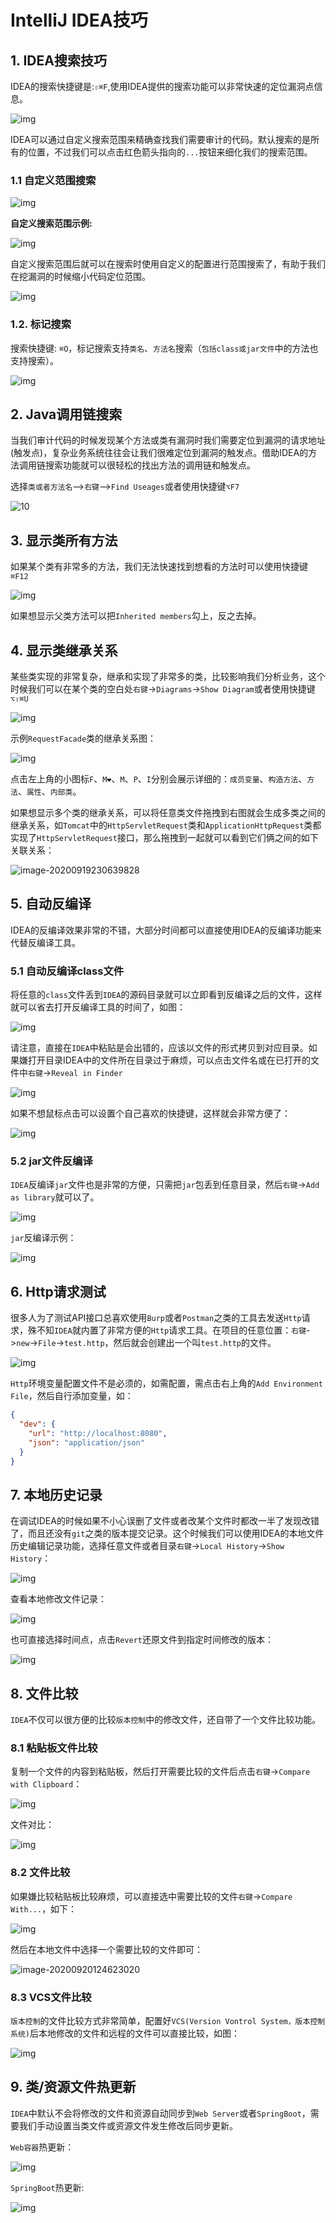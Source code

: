 # IntelliJ IDEA技巧

## 1. IDEA搜索技巧

IDEA的搜索快捷键是:`⇧⌘F`,使用IDEA提供的搜索功能可以非常快速的定位漏洞点信息。

![img](https://javasec.oss-cn-hongkong.aliyuncs.com/images/5.png)

IDEA可以通过自定义搜索范围来精确查找我们需要审计的代码。默认搜索的是所有的位置，不过我们可以点击红色箭头指向的`...`按钮来细化我们的搜索范围。

### 1.1 自定义范围搜索

![img](https://javasec.oss-cn-hongkong.aliyuncs.com/images/6.png)

**自定义搜索范围示例:**

![img](https://javasec.oss-cn-hongkong.aliyuncs.com/images/7.png)

自定义搜索范围后就可以在搜索时使用自定义的配置进行范围搜索了，有助于我们在挖漏洞的时候缩小代码定位范围。

![img](https://javasec.oss-cn-hongkong.aliyuncs.com/images/8.png)

### 1.2. 标记搜索

搜索快捷键: `⌘O`，标记搜索支持`类名`、`方法名`搜索（`包括class或jar文件`中的方法也支持搜索）。

![img](https://javasec.oss-cn-hongkong.aliyuncs.com/images/9.png)

## 2. Java调用链搜索

当我们审计代码的时候发现某个方法或类有漏洞时我们需要定位到漏洞的请求地址(触发点)，复杂业务系统往往会让我们很难定位到漏洞的触发点。借助IDEA的方法调用链搜索功能就可以很轻松的找出方法的调用链和触发点。

选择`类或者方法名`-->`右键`-->`Find Useages`或者使用快捷键`⌥F7`

![10](https://javasec.oss-cn-hongkong.aliyuncs.com/images/10.png)

## 3. 显示类所有方法

如果某个类有非常多的方法，我们无法快速找到想看的方法时可以使用快捷键`⌘F12`

![img](https://javasec.oss-cn-hongkong.aliyuncs.com/images/image-20200919224838936.png)

如果想显示父类方法可以把`Inherited members`勾上，反之去掉。

## 4. 显示类继承关系

某些类实现的非常复杂，继承和实现了非常多的类，比较影响我们分析业务，这个时候我们可以在某个类的空白处`右键`->`Diagrams`->`Show Diagram`或者使用快捷键`⌥⇧⌘U`

![img](https://javasec.oss-cn-hongkong.aliyuncs.com/images/image-20200919225146232.png)

示例`RequestFacade`类的继承关系图：

![img](https://javasec.oss-cn-hongkong.aliyuncs.com/images/image-20200919225952115.png)

点击左上角的小图标`F`、`M❤`、`M`、`P`、`I`分别会展示详细的：`成员变量`、`构造方法`、`方法`、`属性`、`内部类`。

如果想显示多个类的继承关系，可以将任意类文件拖拽到右图就会生成多类之间的继承关系，如`Tomcat`中的`HttpServletRequest`类和`ApplicationHttpRequest`类都实现了`HttpServletRequest`接口，那么拖拽到一起就可以看到它们俩之间的如下关联关系：

![image-20200919230639828](https://javasec.oss-cn-hongkong.aliyuncs.com/images/image-20200919230639828.png)

## 5. 自动反编译

IDEA的反编译效果非常的不错，大部分时间都可以直接使用IDEA的反编译功能来代替反编译工具。

### 5.1 自动反编译class文件

将任意的`class`文件丢到`IDEA`的源码目录就可以立即看到反编译之后的文件，这样就可以省去打开反编译工具的时间了，如图：

![img](https://javasec.oss-cn-hongkong.aliyuncs.com/images/image-20200919231402589.png)

请注意，直接在`IDEA`中粘贴是会出错的，应该以文件的形式拷贝到对应目录。如果嫌打开目录IDEA中的文件所在目录过于麻烦，可以点击文件名或在已打开的文件中`右键`->`Reveal in Finder`

![img](https://javasec.oss-cn-hongkong.aliyuncs.com/images/image-20200919231943616.png)

如果不想鼠标点击可以设置个自己喜欢的快捷键，这样就会非常方便了：

![img](https://javasec.oss-cn-hongkong.aliyuncs.com/images/image-20200919232114213.png)

### 5.2 jar文件反编译

`IDEA`反编译`jar`文件也是非常的方便，只需把`jar`包丢到任意目录，然后`右键`->`Add as library`就可以了。

![img](https://javasec.oss-cn-hongkong.aliyuncs.com/images/image-20200919232616338.png)

`jar`反编译示例：

![img](https://javasec.oss-cn-hongkong.aliyuncs.com/images/image-20200919232814807.png)

## 6. Http请求测试

很多人为了测试API接口总喜欢使用`Burp`或者`Postman`之类的工具去发送`Http`请求，殊不知`IDEA`就内置了非常方便的`Http`请求工具。在项目的任意位置：`右键`->`new`->`File`->`test.http`，然后就会创建出一个叫`test.http`的文件。

![img](https://javasec.oss-cn-hongkong.aliyuncs.com/images/image-20200920010627753.png)

`Http`环境变量配置文件不是必须的，如需配置，需点击右上角的`Add Environment File`，然后自行添加变量，如：

```json
{
  "dev": {
    "url": "http://localhost:8080",
    "json": "application/json"
  }
}
```

## 7. 本地历史记录

在调试IDEA的时候如果不小心误删了文件或者改某个文件时都改一半了发现改错了，而且还没有`git`之类的版本提交记录。这个时候我们可以使用IDEA的本地文件历史编辑记录功能，选择任意文件或者目录`右键`->`Local History`->`Show History`：

![img](https://javasec.oss-cn-hongkong.aliyuncs.com/images/image-20200920121916759.png)

查看本地修改文件记录：

![img](https://javasec.oss-cn-hongkong.aliyuncs.com/images/image-20200920122518373.png)

也可直接选择时间点，点击`Revert`还原文件到指定时间修改的版本：

![img](https://javasec.oss-cn-hongkong.aliyuncs.com/images/image-20200920122644169.png)

## 8. 文件比较

`IDEA`不仅可以很方便的比较`版本控制`中的修改文件，还自带了一个文件比较功能。

### 8.1 粘贴板文件比较

复制一个文件的内容到粘贴板，然后打开需要比较的文件后点击`右键`->`Compare with Clipboard`：

![img](https://javasec.oss-cn-hongkong.aliyuncs.com/images/image-20200920123854460.png)

文件对比：

![img](https://javasec.oss-cn-hongkong.aliyuncs.com/images/image-20200920124128916.png)

### 8.2 文件比较

如果嫌比较粘贴板比较麻烦，可以直接选中需要比较的文件`右键`->`Compare With...`，如下：

![img](https://javasec.oss-cn-hongkong.aliyuncs.com/images/image-20200920124401867.png)

然后在本地文件中选择一个需要比较的文件即可：

![image-20200920124623020](https://javasec.oss-cn-hongkong.aliyuncs.com/images/image-20200920124623020.png)

### 8.3 VCS文件比较

`版本控制`的文件比较方式非常简单，配置好`VCS(Version Vontrol System，版本控制系统)`后本地修改的文件和远程的文件可以直接比较，如图：

![img](https://javasec.oss-cn-hongkong.aliyuncs.com/images/image-20200920161539727.png)

## 9. 类/资源文件热更新

`IDEA`中默认不会将修改的文件和资源自动同步到`Web Server`或者`SpringBoot`，需要我们手动设置当类文件或资源文件发生修改后同步更新。

`Web容器`热更新：

![img](https://javasec.oss-cn-hongkong.aliyuncs.com/images/image-20200922204404489.png)

`SpringBoot`热更新:

![img](https://javasec.oss-cn-hongkong.aliyuncs.com/images/image-20200922204435421.png)